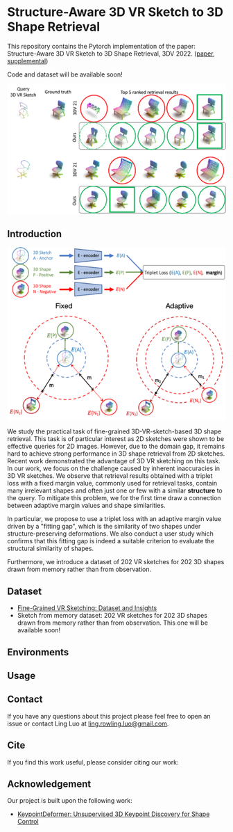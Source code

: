 # Structure-Aware 3D VR Sketch to 3D Shape Retrieval

This repository contains the Pytorch implementation of the paper: Structure-Aware 3D VR Sketch to 3D Shape Retrieval, 3DV 2022. ([paper](https://arxiv.org/abs/2209.09043), [supplemental](https://drive.google.com/file/d/11rt_fVuqumWUy_jVMAis4di4KW0bRHJr/view?usp=sharing))


Code and dataset will be available soon!

![retrieval](images/retrieval.png)

## Introduction

![teaser](images/teaser.png)

We study the practical task of fine-grained 3D-VR-sketch-based 3D shape retrieval. This task is of particular interest as 2D sketches were shown to be effective queries for 2D images.
However, due to the domain gap, it remains hard to achieve strong performance in 3D shape retrieval from 2D sketches. 
Recent work demonstrated the advantage of 3D VR sketching on this task. 
In our work, we focus on the challenge caused by inherent inaccuracies in 3D VR sketches.
We observe that retrieval results obtained with a triplet loss with a fixed margin value, commonly used for retrieval tasks, contain many irrelevant shapes and often just one or few with a similar __structure__ to the query.
To mitigate this problem, we for the first time draw a connection between adaptive margin values and shape similarities.

In particular, we propose to use a triplet loss with an adaptive margin value driven by a "fitting gap", which is the similarity of two shapes under structure-preserving deformations.
We also conduct a user study which confirms that this fitting gap is indeed a suitable criterion to evaluate the structural similarity of shapes. 

Furthermore, we introduce a dataset of 202 VR sketches for 202 3D shapes drawn from memory rather than from observation.

## Dataset

- [Fine-Grained VR Sketching: Dataset and Insights](https://cvssp.org/data/VRChairSketch/)
- Sketch from memory dataset: 202 VR sketches for 202 3D shapes drawn from memory rather than from observation. This one will be available soon!

## Environments

## Usage

## Contact

If you have any questions about this project please feel free to open an issue or contact Ling Luo at ling.rowling.luo@gmail.com.

## Cite
If you find this work useful, please consider citing our work:

## Acknowledgement

Our project is built upon the following work:

- [KeypointDeformer: Unsupervised 3D Keypoint Discovery for Shape Control](https://github.com/tomasjakab/keypoint_deformer)